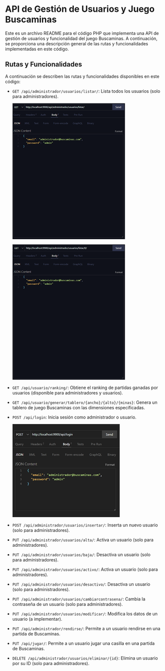 
# API de Gestión de Usuarios y Juego Buscaminas

Este es un archivo README para el código PHP que implementa una API de gestión de usuarios y funcionalidad del juego Buscaminas. A continuación, se proporciona una descripción general de las rutas y funcionalidades implementadas en este código.

## Rutas y Funcionalidades

A continuación se describen las rutas y funcionalidades disponibles en este código:

- `GET /api/administrador/usuarios/listar/`: Lista todos los usuarios (solo para administradores).

  ![ListarUsuarios](https://github.com/mgarciad34/DWES_Desafio1/blob/administrador/images/ListarUsuarios.png)

  ![ListarUsuariosID](https://github.com/mgarciad34/DWES_Desafio1/blob/administrador/images/ListarUsuariosID.png)

- `GET /api/usuario/ranking/`: Obtiene el ranking de partidas ganadas por usuarios (disponible para administradores y usuarios).

- `GET /api/usuario/generar/tablero/{ancho}/{alto}/{minas}`: Genera un tablero de juego Buscaminas con las dimensiones especificadas.

- `POST /api/login`: Inicia sesión como administrador o usuario.

  ![LoginAdministrador](https://github.com/mgarciad34/DWES_Desafio1/blob/administrador/images/LoginAdministrador.png)

- `POST /api/administrador/usuarios/insertar/`: Inserta un nuevo usuario (solo para administradores).

- `PUT /api/administrador/usuarios/alta/`: Activa un usuario (solo para administradores).

- `PUT /api/administrador/usuarios/baja/`: Desactiva un usuario (solo para administradores).

- `PUT /api/administrador/usuarios/activo/`: Activa un usuario (solo para administradores).

- `PUT /api/administrador/usuarios/desactivo/`: Desactiva un usuario (solo para administradores).

- `PUT /api/administrador/usuarios/cambiarcontrasena/`: Cambia la contraseña de un usuario (solo para administradores).

- `PUT /api/administrador/usuarios/modificar/`: Modifica los datos de un usuario (a implementar).

- `PUT /api/administrador/rendirse/`: Permite a un usuario rendirse en una partida de Buscaminas.

- `PUT /api/jugar/`: Permite a un usuario jugar una casilla en una partida de Buscaminas.

- `DELETE /api/administrador/usuarios/eliminar/{id}`: Elimina un usuario por su ID (solo para administradores).